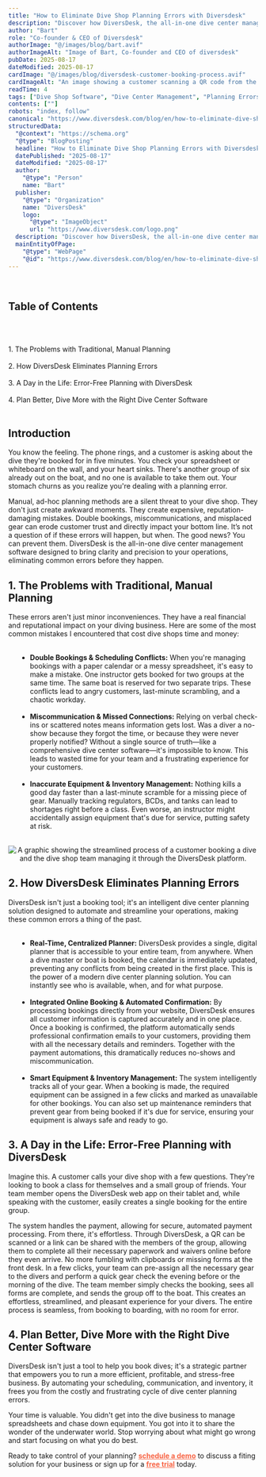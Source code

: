 ```yaml
---
title: "How to Eliminate Dive Shop Planning Errors with Diversdesk"
description: "Discover how DiversDesk, the all-in-one dive center management software, helps you eliminate costly planning errors like double bookings and miscommunication, saving you time and money."
author: "Bart"
role: "Co-founder & CEO of Diversdesk"
authorImage: "@/images/blog/bart.avif"
authorImageAlt: "Image of Bart, Co-founder and CEO of diversdesk"
pubDate: 2025-08-17
dateModified: 2025-08-17
cardImage: "@/images/blog/diversdesk-customer-booking-process.avif"
cardImageAlt: "An image showing a customer scanning a QR code from the tablet of the dive shop staff member, representing a streamlined onboarding on the DiversDesk platform."
readTime: 4
tags: ["Dive Shop Software", "Dive Center Management", "Planning Errors", "Business Efficiency", "DiversDesk"]
contents: [""]
robots: "index, follow"
canonical: "https://www.diversdesk.com/blog/en/how-to-eliminate-dive-shop-planning-errors"
structuredData:
  "@context": "https://schema.org"
  "@type": "BlogPosting"
  headline: "How to Eliminate Dive Shop Planning Errors with Diversdesk"
  datePublished: "2025-08-17"
  dateModified: "2025-08-17"
  author:
    "@type": "Person"
    name: "Bart"
  publisher:
    "@type": "Organization"
    name: "DiversDesk"
    logo:
      "@type": "ImageObject"
      url: "https://www.diversdesk.com/logo.png"
  description: "Discover how DiversDesk, the all-in-one dive center management software, helps you eliminate costly planning errors like double bookings, miscommunication, and inaccurate equipment tracking, saving you time and money."
  mainEntityOfPage:
    "@type": "WebPage"
    "@id": "https://www.diversdesk.com/blog/en/how-to-eliminate-dive-shop-planning-errors"
---
```


<nav id="toc" class="mb-8">
  <h2 class="text-xl font-bold mb-3">Table of Contents</h2>
  <ul class="space-y-2 text-neutral-600 dark:text-neutral-400">
    <li><a href="#the-problems-with-traditional-manual-planning" class="hover:text-neutral-800 dark:hover:text-neutral-200">1. The Problems with Traditional, Manual Planning</a></li>
    <li><a href="#how-diversdesk-eliminates-planning-errors" class="hover:text-neutral-800 dark:hover:text-neutral-200">2. How DiversDesk Eliminates Planning Errors</a></li>
    <li><a href="#a-day-in-the-life-error-free-planning-with-diversdesk" class="hover:text-neutral-800 dark:hover:text-neutral-200">3. A Day in the Life: Error-Free Planning with DiversDesk</a></li>
    <li><a href="#plan-better-dive-more-with-the-right-dive-center-software" class="hover:text-neutral-800 dark:hover:text-neutral-200">4. Plan Better, Dive More with the Right Dive Center Software</a></li>
  </ul>
</nav>

<h2 id="introduction" class="section-heading">Introduction</h2>
<p>You know the feeling. The phone rings, and a customer is asking about the dive they're booked for in five minutes. You check your spreadsheet or whiteboard on the wall, and your heart sinks. There's another group of six already out on the boat, and no one is available to take them out. Your stomach churns as you realize you're dealing with a planning error.</p>
<p>Manual, ad-hoc planning methods are a silent threat to your dive shop. They don't just create awkward moments. They create expensive, reputation-damaging mistakes. Double bookings, miscommunications, and misplaced gear can erode customer trust and directly impact your bottom line. It’s not a question of if these errors will happen, but when. The good news? You can prevent them. DiversDesk is the all-in-one dive center management software designed to bring clarity and precision to your operations, eliminating common errors before they happen.</p>

<h2 id="the-problems-with-traditional-manual-planning" class="section-heading">1. The Problems with Traditional, Manual Planning</h2>
<p>These errors aren't just minor inconveniences. They have a real financial and reputational impact on your diving business. Here are some of the most common mistakes I encountered that cost dive shops time and money:</p>
<ul style="list-style-type: disc; margin-left: 20px; margin-top: 8px;">
  <li><strong>Double Bookings & Scheduling Conflicts:</strong> When you're managing bookings with a paper calendar or a messy spreadsheet, it's easy to make a mistake. One instructor gets booked for two groups at the same time. The same boat is reserved for two separate trips. These conflicts lead to angry customers, last-minute scrambling, and a chaotic workday.</li>
  <li><strong>Miscommunication & Missed Connections:</strong> Relying on verbal check-ins or scattered notes means information gets lost. Was a diver a no-show because they forgot the time, or because they were never properly notified? Without a single source of truth—like a comprehensive dive center software—it's impossible to know. This leads to wasted time for your team and a frustrating experience for your customers.</li>
  <li><strong>Inaccurate Equipment & Inventory Management:</strong> Nothing kills a good day faster than a last-minute scramble for a missing piece of gear. Manually tracking regulators, BCDs, and tanks can lead to shortages right before a class. Even worse, an instructor might accidentally assign equipment that's due for service, putting safety at risk.</li>
</ul>

<div style="text-align: center;">
  <img 
    src="/images/common-dive-shop-errors.avif" 
    alt="A graphic showing the streamlined process of a customer booking a dive and the dive shop team managing it through the DiversDesk platform."
    class="w-full md:w-9/12 mx-auto"
  />
</div>

<h2 id="how-diversdesk-eliminates-planning-errors" class="section-heading">2. How DiversDesk Eliminates Planning Errors</h2>
<p>DiversDesk isn't just a booking tool; it's an intelligent dive center planning solution designed to automate and streamline your operations, making these common errors a thing of the past.</p>
<ul style="list-style-type: disc; margin-left: 20px; margin-top: 8px;">
  <li><strong>Real-Time, Centralized Planner:</strong> DiversDesk provides a single, digital planner that is accessible to your entire team, from anywhere. When a dive master or boat is booked, the calendar is immediately updated, preventing any conflicts from being created in the first place. This is the power of a modern dive center planning solution. You can instantly see who is available, when, and for what purpose.</li>
  <li><strong>Integrated Online Booking & Automated Confirmation:</strong> By processing bookings directly from your website, DiversDesk ensures all customer information is captured accurately and in one place. Once a booking is confirmed, the platform automatically sends professional confirmation emails to your customers, providing them with all the necessary details and reminders. Together with the payment automations, this dramatically reduces no-shows and miscommunication.</li>
  <li><strong>Smart Equipment & Inventory Management:</strong> The system intelligently tracks all of your gear. When a booking is made, the required equipment can be assigned in a few clicks and marked as unavailable for other bookings. You can also set up maintenance reminders that prevent gear from being booked if it's due for service, ensuring your equipment is always safe and ready to go.</li>
</ul>

<h2 id="a-day-in-the-life-error-free-planning-with-diversdesk" class="section-heading">3. A Day in the Life: Error-Free Planning with DiversDesk</h2>
<p>Imagine this. A customer calls your dive shop with a few questions. They're looking to book a class for themselves and a small group of friends. Your team member opens the DiversDesk web app on their tablet and, while speaking with the customer, easily creates a single booking for the entire group.</p>
<p>The system handles the payment, allowing for secure, automated payment processing. From there, it's effortless. Through DiversDesk, a QR can be scanned or a link can be shared with the members of the group, allowing them to complete all their necessary paperwork and waivers online before they even arrive. No more fumbling with clipboards or missing forms at the front desk. In a few clicks, your team can pre-assign all the necessary gear to the divers and perform a quick gear check the evening before or the morning of the dive. The team member simply checks the booking, sees all forms are complete, and sends the group off to the boat. This creates an effortless, streamlined, and pleasant experience for your divers. The entire process is seamless, from booking to boarding, with no room for error.</p>


<h2 id="plan-better-dive-more-with-the-right-dive-center-software" class="section-heading">4. Plan Better, Dive More with the Right Dive Center Software</h2>
<p>DiversDesk isn't just a tool to help you book dives; it's a strategic partner that empowers you to run a more efficient, profitable, and stress-free business. By automating your scheduling, communication, and inventory, it frees you from the costly and frustrating cycle of dive center planning errors.</p>
<p>Your time is valuable. You didn't get into the dive business to manage spreadsheets and chase down equipment. You got into it to share the wonder of the underwater world. Stop worrying about what might go wrong and start focusing on what you do best.</p>
<p>Ready to take control of your planning? <a href="https://calendly.com/diversdesk-info/demo" target="_blank" rel="noopener" style="color: #F86545"><strong>schedule a demo</strong></a> to discuss a fiting solution for your business or sign up for a <a href="https://www.diversdesk.com/signup/trial" target="_blank" rel="noopener" style="color: #F86545"><strong>free trial</strong></a> today.</p>